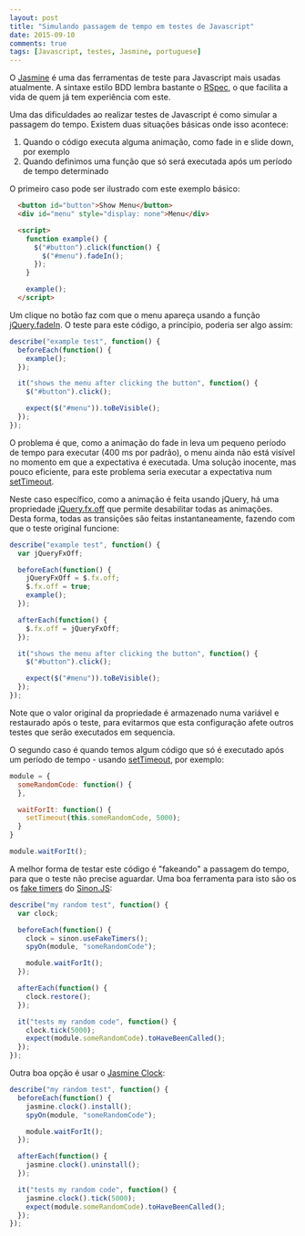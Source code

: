 ```yaml
---
layout: post
title: "Simulando passagem de tempo em testes de Javascript"
date: 2015-09-10
comments: true
tags: [Javascript, testes, Jasmine, portuguese]
---
```

O [Jasmine](http://jasmine.github.io/) é uma das ferramentas de teste para Javascript mais usadas atualmente. A sintaxe estilo BDD lembra bastante o [RSpec](http://rspec.info/), o que facilita a vida de quem já tem experiência com este.

Uma das dificuldades ao realizar testes de Javascript é como simular a passagem do tempo. Existem duas situações básicas onde isso acontece:

1. Quando o código executa alguma animação, como fade in e slide down, por exemplo
2. Quando definimos uma função que só será executada após um período de tempo determinado

O primeiro caso pode ser ilustrado com este exemplo básico:

```html
  <button id="button">Show Menu</button>
  <div id="menu" style="display: none">Menu</div>

  <script>
    function example() {
      $("#button").click(function() {
        $("#menu").fadeIn();
      });
    }

    example();
  </script>
```

Um clique no botão faz com que o menu apareça usando a função [jQuery.fadeIn](http://api.jquery.com/fadein/). O teste para este código, a princípio, poderia ser algo assim:

```javascript
describe("example test", function() {
  beforeEach(function() {
    example();
  });

  it("shows the menu after clicking the button", function() {
    $("#button").click();

    expect($("#menu")).toBeVisible();
  });
});
```

O problema é que, como a animação do fade in leva um pequeno período de tempo para executar (400 ms por padrão), o menu ainda não está visível no momento em que a expectativa é executada. Uma solução inocente, mas pouco eficiente, para este problema seria executar a expectativa num [setTimeout](https://developer.mozilla.org/en-US/docs/Web/API/WindowTimers/setTimeout).

Neste caso específico, como a animação é feita usando jQuery, há uma propriedade [jQuery.fx.off](https://api.jquery.com/jquery.fx.off/) que permite desabilitar todas as animações. Desta forma, todas as transições são feitas instantaneamente, fazendo com que o teste original funcione:

```javascript
describe("example test", function() {
  var jQueryFxOff;

  beforeEach(function() {
    jQueryFxOff = $.fx.off;
    $.fx.off = true;
    example();
  });

  afterEach(function() {
    $.fx.off = jQueryFxOff;
  });

  it("shows the menu after clicking the button", function() {
    $("#button").click();

    expect($("#menu")).toBeVisible();
  });
});
```

Note que o valor original da propriedade é armazenado numa variável e restaurado após o teste, para evitarmos que esta configuração afete outros testes que serão executados em sequencia.

O segundo caso é quando temos algum código que só é executado após um período de tempo - usando [setTimeout](https://developer.mozilla.org/en-US/docs/Web/API/WindowTimers/setTimeout), por exemplo:

```javascript
module = {
  someRandomCode: function() {
  },

  waitForIt: function() {
    setTimeout(this.someRandomCode, 5000);
  }
}

module.waitForIt();
```

A melhor forma de testar este código é "fakeando" a passagem do tempo, para que o teste não precise aguardar. Uma boa ferramenta para isto são os os [fake timers](http://sinonjs.org/docs/#clock) do [Sinon.JS](http://sinonjs.org/):

```javascript
describe("my random test", function() {
  var clock;

  beforeEach(function() {
    clock = sinon.useFakeTimers();
    spyOn(module, "someRandomCode");

    module.waitForIt();
  });

  afterEach(function() {
    clock.restore();
  });

  it("tests my random code", function() {
    clock.tick(5000);
    expect(module.someRandomCode).toHaveBeenCalled();
  });
});
```

Outra boa opção é usar o [Jasmine Clock](http://jasmine.github.io/2.3/introduction.html#section-Jasmine_Clock):

```javascript
describe("my random test", function() {
  beforeEach(function() {
    jasmine.clock().install();
    spyOn(module, "someRandomCode");

    module.waitForIt();
  });

  afterEach(function() {
    jasmine.clock().uninstall();
  });

  it("tests my random code", function() {
    jasmine.clock().tick(5000);
    expect(module.someRandomCode).toHaveBeenCalled();
  });
});
```
